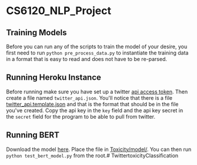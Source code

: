 # CS6120_NLP_Project

## Training Models

Before you can run any of the scripts to train the model of your desire, you first need to run `python pre_process_data.py` to instantiate the training data in a format that is easy to read and does not have to be re-parsed.

## Running Heroku Instance

Before running make sure you have set up a twitter [api access token](https://developer.twitter.com/en/docs/basics/authentication/guides/access-tokens). Then create a file named `twitter_api.json`. You'll notice that there is a file [twitter_api.template.json](./twitter_api.template.json) and that is the format that should be in the file you've created. Copy the api key in the `key` field and the api key secret in the `secret` field for the program to be able to pull from twitter.

## Running BERT

Download the model [here](https://drive.google.com/open?id=1q2F-9B7ON0XDjz8mYUBPFpCGT9bmPThC). Place the file in [Toxicity/model/](Toxicity/model/). You can then run `python test_bert_model.py` from the root.# TwittertoxicityClassification
